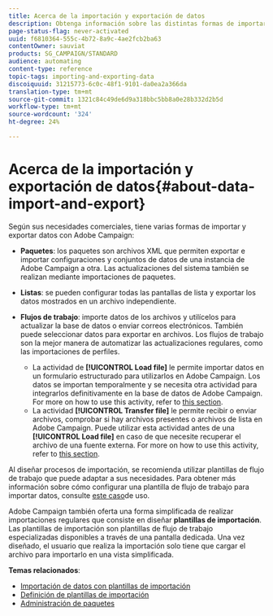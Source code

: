 ```yaml
---
title: Acerca de la importación y exportación de datos
description: Obtenga información sobre las distintas formas de importar y exportar datos con Adobe Campaign.
page-status-flag: never-activated
uuid: f6810364-555c-4b72-8a9c-4ae2fcb2ba63
contentOwner: sauviat
products: SG_CAMPAIGN/STANDARD
audience: automating
content-type: reference
topic-tags: importing-and-exporting-data
discoiquuid: 31215773-6c0c-48f1-9101-da0ea2a366da
translation-type: tm+mt
source-git-commit: 1321c84c49de6d9a318bbc5bb8a0e28b332d2b5d
workflow-type: tm+mt
source-wordcount: '324'
ht-degree: 24%

---
```



# Acerca de la importación y exportación de datos{#about-data-import-and-export}

Según sus necesidades comerciales, tiene varias formas de importar y exportar datos con Adobe Campaign:

* **Paquetes**: los paquetes son archivos XML que permiten exportar e importar configuraciones y conjuntos de datos de una instancia de Adobe Campaign a otra. Las actualizaciones del sistema también se realizan mediante importaciones de paquetes.
* **Listas**: se pueden configurar todas las pantallas de lista y exportar los datos mostrados en un archivo independiente.
* **Flujos de trabajo**: importe datos de los archivos y utilícelos para actualizar la base de datos o enviar correos electrónicos. También puede seleccionar datos para exportar en archivos. Los flujos de trabajo son la mejor manera de automatizar las actualizaciones regulares, como las importaciones de perfiles.

   * La actividad de **[!UICONTROL Load file]** le permite importar datos en un formulario estructurado para utilizarlos en Adobe Campaign. Los datos se importan temporalmente y se necesita otra actividad para integrarlos definitivamente en la base de datos de Adobe Campaign. For more on how to use this activity, refer to [this section](../../automating/using/load-file.md).
   * La actividad **[!UICONTROL Transfer file]** le permite recibir o enviar archivos, comprobar si hay archivos presentes o archivos de lista en Adobe Campaign. Puede utilizar esta actividad antes de una **[!UICONTROL Load file]** en caso de que necesite recuperar el archivo de una fuente externa. For more on how to use this activity, refer to [this section](../../automating/using/transfer-file.md).

Al diseñar procesos de importación, se recomienda utilizar plantillas de flujo de trabajo que puede adaptar a sus necesidades. Para obtener más información sobre cómo configurar una plantilla de flujo de trabajo para importar datos, consulte [este caso](../../automating/using/creating-import-workflow-templates.md)de uso.

Adobe Campaign también oferta una forma simplificada de realizar importaciones regulares que consiste en diseñar **plantillas de importación**. Las plantillas de importación son plantillas de flujo de trabajo especializadas disponibles a través de una pantalla dedicada. Una vez diseñado, el usuario que realiza la importación solo tiene que cargar el archivo para importarlo en una vista simplificada.

**Temas relacionados**:

* [Importación de datos con plantillas de importación](../../automating/using/importing-data-with-import-templates.md)
* [Definición de plantillas de importación](../../automating/using/importing-data-with-import-templates.md#setting-up-import-templates)
* [Administración de paquetes](../../automating/using/managing-packages.md)
